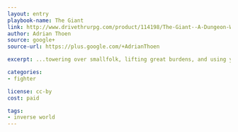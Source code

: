 ```yaml
---
layout: entry
playbook-name: The Giant
link: http://www.drivethrurpg.com/product/114198/The-Giant--A-Dungeon-World-Playbook
author: Adrian Thoen
source: google+
source-url: https://plus.google.com/+AdrianThoen

excerpt: ...towering over smallfolk, lifting great burdens, and using your heritage magic in the service of the age-old Duty handed to your people in the distant past.

categories:
- fighter

license: cc-by
cost: paid

tags:
- inverse world
---
```

